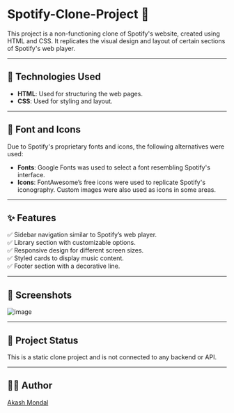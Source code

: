 # Spotify-Clone-Project 🎵

This project is a non-functioning clone of Spotify's website, created using HTML and CSS. It replicates the visual design and layout of certain sections of Spotify's web player.

---

## 🚀 Technologies Used
- **HTML**: Used for structuring the web pages.  
- **CSS**: Used for styling and layout.

---

## 🎨 Font and Icons
Due to Spotify's proprietary fonts and icons, the following alternatives were used:  
- **Fonts**: Google Fonts was used to select a font resembling Spotify's interface.  
- **Icons**: FontAwesome’s free icons were used to replicate Spotify's iconography. Custom images were also used as icons in some areas.  

---

## ✨ Features
✅ Sidebar navigation similar to Spotify’s web player.  
✅ Library section with customizable options.  
✅ Responsive design for different screen sizes.  
✅ Styled cards to display music content.  
✅ Footer section with a decorative line.  

---

## 📸 Screenshots
![image](https://github.com/user-attachments/assets/4b1d786d-eadb-4f85-8f02-693720253efe)


---

## 📁 Project Status
This is a static clone project and is not connected to any backend or API.

---

## 👨‍💻 Author
[Akash Mondal](https://www.linkedin.com/in/akashmondal956)  
